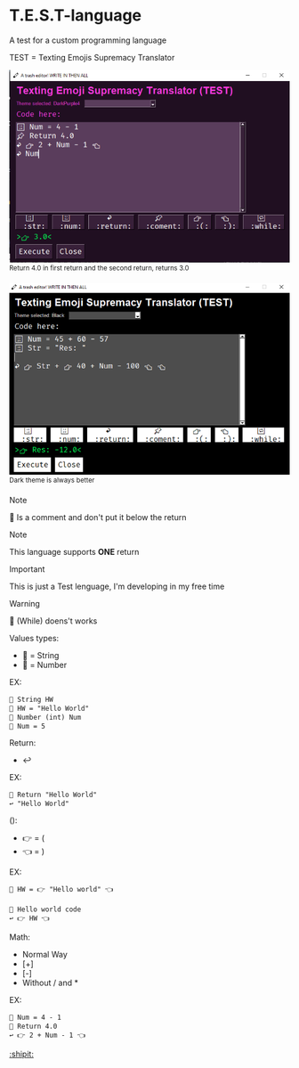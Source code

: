# T.E.S.T-language
A test for a custom programming language 

TEST = Texting Emojis Supremacy Translator

![Ex1](https://github.com/Marcelo-Marinho/T.E.S.T-language/blob/main/img1.PNG)
<sup>Return 4.0 in first return and the second return, returns 3.0</sup>

![Ex2](https://github.com/Marcelo-Marinho/T.E.S.T-language/blob/main/img2.PNG)
<sup>Dark theme is always better</sup>

> [!NOTE]
> 📌 Is a comment and don't put it below the return

> [!NOTE]
> This language supports **ONE** return

> [!IMPORTANT]
> This is just a Test lenguage, I'm developing in my free time

> [!WARNING]
> 🔁 (While) doens't works

Values types:
- 🔡 = String
- 🔢 = Number
  
EX:
```
📌 String HW
🔡 HW = "Hello World"
📌 Number (int) Num
🔢 Num = 5
```

Return:
- ↩

EX:
```
📌 Return "Hello World"
↩ "Hello World"
```

():
- 👉 = (
- 👈 = )

EX:
```
🔡 HW = 👉 "Hello world" 👈 

📌 Hello world code
↩ 👉 HW 👈 
```

Math:
- Normal Way
- [+]
- [-]
- Without / and *

EX:
```
🔢 Num = 4 - 1
📌 Return 4.0
↩ 👉 2 + Num - 1 👈 
```



[:shipit:](https://github.com/Marcelo-Marinho/T.E.S.T-language/edit/main/README.md#test-language)	
